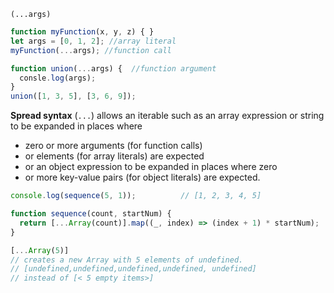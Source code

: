 `(...args)`

```js
function myFunction(x, y, z) { }
let args = [0, 1, 2]; //array literal
myFunction(...args); //function call
```

```js
function union(...args) {  //function argument
  consle.log(args);
}
union([1, 3, 5], [3, 6, 9]);

```

**Spread syntax** (`...`) allows an iterable such as an array expression or string to be expanded in places where 

- zero or more arguments (for function calls) 
- or elements (for array literals) are expected
- or an object expression to be expanded in places where zero 
- or more key-value pairs (for object literals) are expected.

```js
console.log(sequence(5, 1));          // [1, 2, 3, 4, 5]

function sequence(count, startNum) {
  return [...Array(count)].map((_, index) => (index + 1) * startNum);
}
```

```js
[...Array(5)] 
// creates a new Array with 5 elements of undefined. 
// [undefined,undefined,undefined,undefined, undefined]  
// instead of [< 5 empty items>]
```

